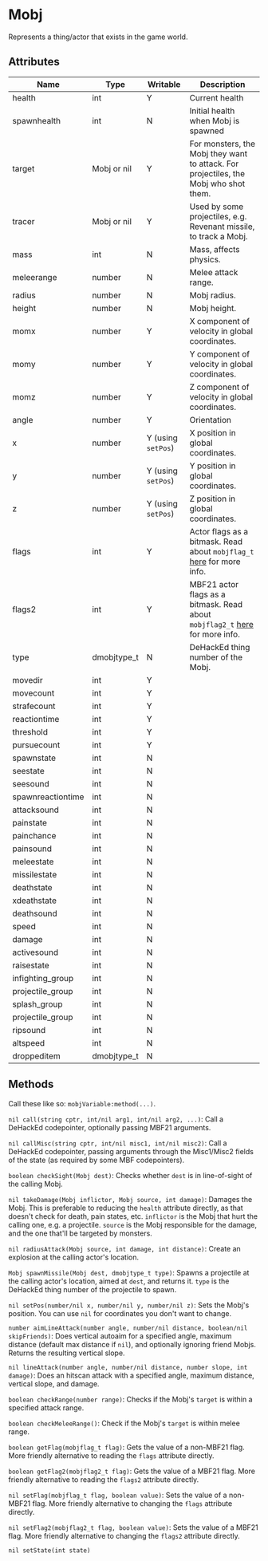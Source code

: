 # Mobj

Represents a thing/actor that exists in the game world.

## Attributes

| Name | Type | Writable | Description |
| --- | --- | --- | --- |
| health | int | Y | Current health |
| spawnhealth | int | N | Initial health when Mobj is spawned |
| target | Mobj or nil | Y | For monsters, the Mobj they want to attack. For projectiles, the Mobj who shot them. |
| tracer | Mobj or nil | Y | Used by some projectiles, e.g. Revenant missile, to track a Mobj. |
| mass | int | N | Mass, affects physics. |
| meleerange | number | N | Melee attack range. |
| radius | number | N | Mobj radius. |
| height | number | N | Mobj height. |
| momx | number | Y | X component of velocity in global coordinates. |
| momy | number | Y | Y component of velocity in global coordinates. |
| momz | number | Y | Z component of velocity in global coordinates. |
| angle | number | Y | Orientation |
| x | number | Y (using `setPos`) | X position in global coordinates. |
| y | number | Y (using `setPos`) | Y position in global coordinates. |
| z | number | Y (using `setPos`) | Z position in global coordinates. |
| flags | int | Y | Actor flags as a bitmask. Read about `mobjflag_t` [here](luahack.md) for more info. |
| flags2 | int | Y | MBF21 actor flags as a bitmask. Read about `mobjflag2_t` [here](luahack.md) for more info. |
| type | dmobjtype_t | N | DeHackEd thing number of the Mobj. |
| movedir | int | Y |  |
| movecount | int | Y |  |
| strafecount | int | Y |  |
| reactiontime | int | Y |  |
| threshold | int | Y |  |
| pursuecount | int | Y |  |
| spawnstate | int | N |  |
| seestate | int | N |  |
| seesound | int | N |  |
| spawnreactiontime | int | N |  |
| attacksound | int | N |  |
| painstate | int | N |  |
| painchance | int | N |  |
| painsound | int | N |  |
| meleestate | int | N |  |
| missilestate | int | N |  |
| deathstate | int | N |  |
| xdeathstate | int | N |  |
| deathsound | int | N |  |
| speed | int | N |  |
| damage | int | N |  |
| activesound | int | N |  |
| raisestate | int | N |  |
| infighting_group | int | N |  |
| projectile_group | int | N |  |
| splash_group | int | N |  |
| projectile_group | int | N |  |
| ripsound | int | N |  |
| altspeed | int | N |  |
| droppeditem | dmobjtype_t | N |  |

## Methods

Call these like so: `mobjVariable:method(...)`.

`nil call(string cptr, int/nil arg1, int/nil arg2, ...)`: Call a DeHackEd codepointer, optionally passing MBF21 arguments.

`nil callMisc(string cptr, int/nil misc1, int/nil misc2)`: Call a DeHackEd codepointer, passing arguments through the Misc1/Misc2 fields of the state (as required by some MBF codepointers).

`boolean checkSight(Mobj dest)`: Checks whether `dest` is in line-of-sight of the calling Mobj.

`nil takeDamage(Mobj inflictor, Mobj source, int damage)`: Damages the Mobj. This is preferable to reducing the `health` attribute directly, as that doesn't check for death, pain states, etc. `inflictor` is the Mobj that hurt the calling one, e.g. a projectile. `source` is the Mobj responsible for the damage, and the one that'll be targeted by monsters.

`nil radiusAttack(Mobj source, int damage, int distance)`: Create an explosion at the calling actor's location.

`Mobj spawnMissile(Mobj dest, dmobjtype_t type)`: Spawns a projectile at the calling actor's location, aimed at `dest`, and returns it. `type` is the DeHackEd thing number of the projectile to spawn.

`nil setPos(number/nil x, number/nil y, number/nil z)`: Sets the Mobj's position. You can use `nil` for coordinates you don't want to change.

`number aimLineAttack(number angle, number/nil distance, boolean/nil skipFriends)`: Does vertical autoaim for a specified angle, maximum distance (default max distance if `nil`), and optionally ignoring friend Mobjs. Returns the resulting vertical slope.

`nil lineAttack(number angle, number/nil distance, number slope, int damage)`: Does an hitscan attack with a specified angle, maximum distance, vertical slope, and damage.

`boolean checkRange(number range)`: Checks if the Mobj's `target` is within a specified attack range.

`boolean checkMeleeRange()`: Check if the Mobj's `target` is within melee range.

`boolean getFlag(mobjflag_t flag)`: Gets the value of a non-MBF21 flag. More friendly alternative to reading the `flags` attribute directly.

`boolean getFlag2(mobjflag2_t flag)`: Gets the value of a MBF21 flag. More friendly alternative to reading the `flags2` attribute directly.

`nil setFlag(mobjflag_t flag, boolean value)`: Sets the value of a non-MBF21 flag. More friendly alternative to changing the `flags` attribute directly.

`nil setFlag2(mobjflag2_t flag, boolean value)`: Sets the value of a MBF21 flag. More friendly alternative to changing the `flags2` attribute directly.

`nil setState(int state)`
